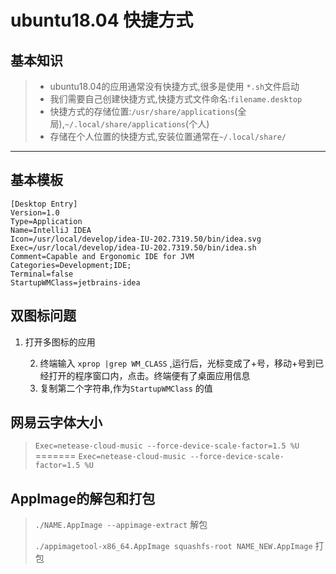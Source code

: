 # ubuntu18.04 快捷方式

## 基本知识

> * ubuntu18.04的应用通常没有快捷方式,很多是使用 `*.sh`文件启动
> * 我们需要自己创建快捷方式,快捷方式文件命名:`filename.desktop`
> * 快捷方式的存储位置:`/usr/share/applications`(全局),`~/.local/share/applications`(个人)
> * 存储在个人位置的快捷方式,安装位置通常在`~/.local/share/`

---

## 基本模板

```Shell
[Desktop Entry]
Version=1.0
Type=Application
Name=IntelliJ IDEA
Icon=/usr/local/develop/idea-IU-202.7319.50/bin/idea.svg
Exec=/usr/local/develop/idea-IU-202.7319.50/bin/idea.sh
Comment=Capable and Ergonomic IDE for JVM
Categories=Development;IDE;
Terminal=false
StartupWMClass=jetbrains-idea
```

## 双图标问题

1. 打开多图标的应用

 	2. 终端输入 `xprop |grep WM_CLASS` ,运行后，光标变成了+号，移动+号到已经打开的程序窗口内，点击。终端便有了桌面应用信息
 	3. 复制第二个字符串,作为`StartupWMClass` 的值

## 网易云字体大小

> `Exec=netease-cloud-music --force-device-scale-factor=1.5 %U`
=======
> `Exec=netease-cloud-music --force-device-scale-factor=1.5 %U`

##  AppImage的解包和打包

> `./NAME.AppImage --appimage-extract` 解包
>
> `./appimagetool-x86_64.AppImage squashfs-root NAME_NEW.AppImage` 打包
